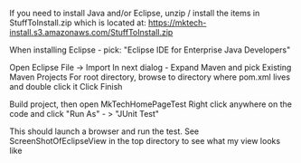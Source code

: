 If you need to install Java and/or Eclipse, unzip / install the items in StuffToInstall.zip which is located at: https://mktech-install.s3.amazonaws.com/StuffToInstall.zip

When installing Eclipse - pick: "Eclipse IDE for Enterprise Java Developers"


Open Eclipse
File -> Import
In next dialog - Expand Maven and pick Existing Maven Projects
For root directory, browse to directory where pom.xml lives and double click it 
Click Finish

Build project, then open MkTechHomePageTest
Right click anywhere on the code and click "Run As" - > "JUnit Test"

This should launch a browser and run the test. See ScreenShotOfEclipseView in the top directory to see what my view looks like


